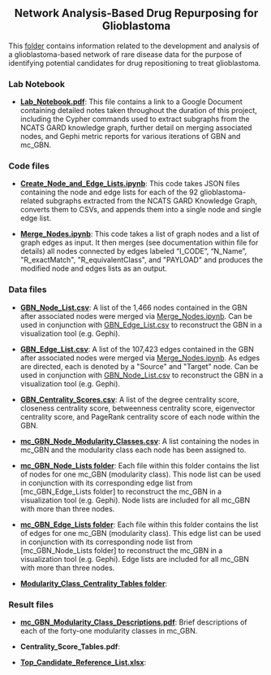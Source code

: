 <h2 align="center">Network Analysis-Based Drug Repurposing for Glioblastoma</h2>

This [folder](https://github.com/ncats/drug_rep/tree/main/Glioblastoma_Subgraph) contains information related to the development and analysis of a glioblastoma-based network of rare disease data for the purpose of identifying potential candidates for drug repositioning to treat glioblastoma. 

<!---
mention NCATS GARD Knowledge graph here
-->

### Lab Notebook 

- **[Lab_Notebook.pdf](https://github.com/ncats/drug_rep/blob/main/Glioblastoma_Subgraph/Lab_Notebook.pdf)**: This file contains a link to a Google Document containing detailed notes taken throughout the duration of this project, including the Cypher commands used to extract subgraphs from the NCATS GARD knowledge graph, further detail on merging associated nodes, and Gephi metric reports for various iterations of GBN and mc_GBN. 



### Code files

- **[Create_Node_and_Edge_Lists.ipynb](https://github.com/ncats/drug_rep/blob/main/Glioblastoma_Subgraph/Create_Node_and_Edge_Lists.ipynb)**: This code takes JSON files containing the node and edge lists for each of the 92 glioblastoma-related subgraphs extracted from the NCATS GARD Knowledge Graph, converts them to CSVs, and appends them into a single node and single edge list.  

- **[Merge_Nodes.ipynb](https://github.com/ncats/drug_rep/blob/main/Glioblastoma_Subgraph/Merge_Nodes.ipynb)**: This code takes a list of graph nodes and a list of graph edges as input. It then merges (see documentation within file for details) all nodes connected by edges labeled “I_CODE”, “N_Name”, "R_exactMatch", "R_equivalentClass", and "PAYLOAD" and produces the modified node and edges lists as an output. 



### Data files 

- **[GBN_Node_List.csv](https://github.com/ncats/drug_rep/blob/main/Glioblastoma_Subgraph/GBN_Node_List.csv)**: A list of the 1,466 nodes contained in the GBN after associated nodes were merged via [Merge_Nodes.ipynb](https://github.com/ncats/drug_rep/blob/main/Glioblastoma_Subgraph/Merge_Nodes.ipynb). Can be used in conjunction with [GBN_Edge_List.csv](https://github.com/ncats/drug_rep/blob/main/Glioblastoma_Subgraph/GBN_Edge_List.csv) to reconstruct the GBN in a visualization tool (e.g. Gephi).

- **[GBN_Edge_List.csv](https://github.com/ncats/drug_rep/blob/main/Glioblastoma_Subgraph/GBN_Edge_List.csv)**: A list of the 107,423 edges contained in the GBN after associated nodes were merged via [Merge_Nodes.ipynb](https://github.com/ncats/drug_rep/blob/main/Glioblastoma_Subgraph/Merge_Nodes.ipynb). As edges are directed, each is denoted by a "Source" and "Target" node. Can be used in conjunction with [GBN_Node_List.csv](https://github.com/ncats/drug_rep/blob/main/Glioblastoma_Subgraph/GBN_Node_List.csv) to reconstruct the GBN in a visualization tool (e.g. Gephi).

- **[GBN_Centrality_Scores.csv](https://github.com/ncats/drug_rep/blob/main/Glioblastoma_Subgraph/GBN_centrality_scores.csv)**: A list of the degree centrality score, closeness centrality score, betweenness centrality score, eigenvector centrality score, and PageRank centrality score of each node within the GBN. 

- **[mc_GBN_Node_Modularity_Classes.csv](https://github.com/ncats/drug_rep/blob/main/Glioblastoma_Subgraph/mc_GBN_Node_Modularity_Classes.csv)**: A list containing the nodes in mc_GBN and the modularity class each node has been assigned to.  

- **[mc_GBN_Node_Lists folder](https://github.com/ncats/drug_rep/tree/main/Glioblastoma_Subgraph/mc_GBN_Node_Lists)**: Each file within this folder contains the list of nodes for one mc_GBN (modularity class). This node list can be used in conjunction with its corresponding edge list from [mc_GBN_Edge_Lists folder] to reconstruct the mc_GBN in a visualization tool (e.g. Gephi). Node lists are included for all mc_GBN with more than three nodes.

- **[mc_GBN_Edge_Lists folder](https://github.com/ncats/drug_rep/tree/main/Glioblastoma_Subgraph/mc_GBN_Edge_Lists)**: Each file within this folder contains the list of edges for one mc_GBN (modularity class). This edge list can be used in conjunction with its corresponding node list from [mc_GBN_Node_Lists folder] to reconstruct the mc_GBN in a visualization tool (e.g. Gephi). Edge lists are included for all mc_GBN with more than three nodes.

- **[Modularity_Class_Centrality_Tables folder](https://github.com/ncats/drug_rep/tree/main/Glioblastoma_Subgraph/modularity_class_centrality_tables)**:



### Result files

- **[mc_GBN_Modularity_Class_Descriptions.pdf](https://github.com/ncats/drug_rep/blob/main/Glioblastoma_Subgraph/mc_GBN_Modularity_Class_Descriptions.pdf)**: Brief descriptions of each of the forty-one modularity classes in mc_GBN.

- **Centrality_Score_Tables.pdf**: 

- **[Top_Candidate_Reference_List.xlsx](https://github.com/ncats/drug_rep/blob/main/Glioblastoma_Subgraph/Top_Candidate_Reference_List.xlsx)**: 
